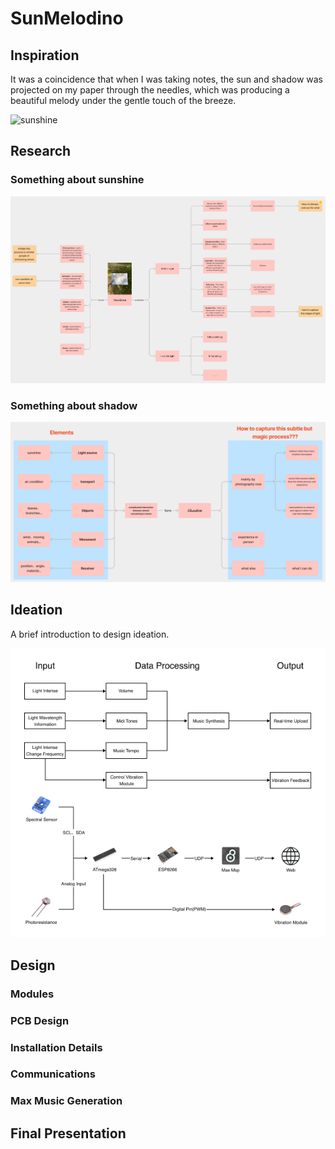 # SunMelodino

## Inspiration

It was a coincidence that when I was taking notes, the sun and shadow was projected on my paper through the needles, which was producing a beautiful melody under the gentle touch of the breeze.

![sunshine](./Inspiration/sunshine.png) 

## Research

### Something about sunshine

![sunshine](./Research/research.png) 

### Something about shadow

![sunshine](./Research/thought.png) 

## Ideation

A brief introduction to design ideation.

![ideation](./Ideation/ideation.png) 

## Design

### Modules

### PCB Design

### Installation Details

### Communications

### Max Music Generation

## Final Presentation 

